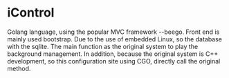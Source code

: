 # iControl
Golang language, using the popular MVC framework --beego. Front end is mainly used bootstrap. Due to the use of embedded Linux, so the database with the sqlite. The main function as the original system to play the background management. In addition, because the original system is C++ development, so this configuration site using CGO, directly call the original method. 
